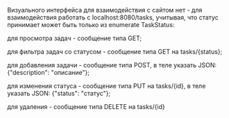 Визуального интерфейса для взаимодействия с сайтом нет - для взаимодействия работать с localhost:8080/tasks, учитывая, что статус принимает может быть только из enumerate TaskStatus:

для просмотра задач - сообщение типа GET;

для фильтра задач со статусом - сообщение типа GET на tasks/{status};

для добавления задачи - сообщение типа POST, в теле указать JSON: {"description": "описание"};

для изменения статуса - сообщение типа PUT на tasks/{id}, в теле указать JSON: {"status": "статус"};

для удаления - сообщение типа DELETE на tasks/{id}
